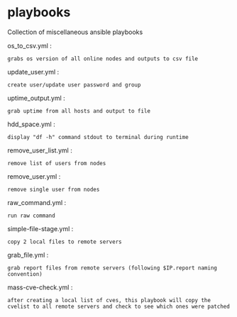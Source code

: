 # playbooks
Collection of miscellaneous ansible playbooks

os_to_csv.yml :
  
    grabs os version of all online nodes and outputs to csv file

update_user.yml :
     
    create user/update user password and group

uptime_output.yml :

    grab uptime from all hosts and output to file
    
hdd_space.yml :

    display "df -h" command stdout to terminal during runtime

remove_user_list.yml :
  
    remove list of users from nodes
    
remove_user.yml :

    remove single user from nodes

raw_command.yml :

    run raw command 
    
simple-file-stage.yml :

    copy 2 local files to remote servers
    
grab_file.yml :

    grab report files from remote servers (following $IP.report naming convention)
    
mass-cve-check.yml :

    after creating a local list of cves, this playbook will copy the cvelist to all remote servers and check to see which ones were patched
